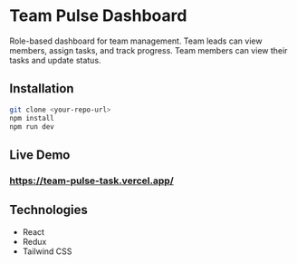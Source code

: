 # Team Pulse Dashboard

Role-based dashboard for team management. Team leads can view members, assign tasks, and track progress. Team members can view their tasks and update status.

## Installation

```bash
git clone <your-repo-url>
npm install
npm run dev
```
## Live Demo
### https://team-pulse-task.vercel.app/
## Technologies

* React
* Redux
* Tailwind CSS

